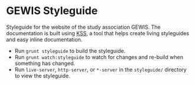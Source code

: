 # GEWIS Styleguide
Styleguide for the website of the study association GEWIS. The documentation is built using [KSS](http://warpspire.com/kss/), a tool that helps create living styleguides and easy inline documentation.

* Run `grunt styleguide` to build the styleguide.
* Run `grunt watch:styleguide` to watch for changes and re-build when something has changed.
* Run `live-server`, `http-server`, or `*-server` in the `styleguide/` directory to view the styleguide.
